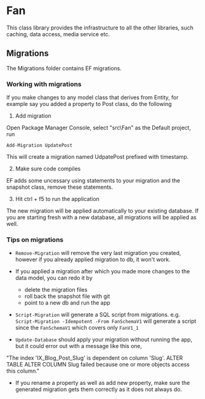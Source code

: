 ﻿# Fan

This class library provides the infrastructure to all the other libraries, such caching, data access, media service etc.

## Migrations

The Migrations folder contains EF migrations.  

### Working with migrations

If you make changes to any model class that derives from Entity, for example say you added a property to Post class, do the following

1. Add migration

Open Package Manager Console, select "src\Fan" as the Default project, run

`Add-Migration UpdatePost`

This will create a migration named UdpatePost prefixed with timestamp.

2. Make sure code compiles

EF adds some uncessary using statements to your migration and the snapshot class, remove these statements.

3. Hit ctrl + f5 to run the application

The new migration will be applied automatically to your existing database. 
If you are starting fresh with a new database, all migrations will be applied as well.

### Tips on migrations

- `Remove-Migration` will remove the very last migration you created, however if you already applied migration to db, it won't work.

- If you applied a migration after which you made more changes to the data model, you can redo it by
  - delete the migration files
  - roll back the snapshot file with git
  - point to a new db and run the app

- `Script-Migration` will generate a SQL script from migrations.
e.g. `Script-Migration -Idempotent -From FanSchemaV1` will generate a script since the `FanSchemaV1` which covers only `FanV1_1`

- `Update-Database` should apply your migration without running the app, but it could error out with a message like this one,

"The index 'IX_Blog_Post_Slug' is dependent on column 'Slug'.
ALTER TABLE ALTER COLUMN Slug failed because one or more objects access this column."

- If you rename a property as well as add new property, make sure the generated migration gets them correctly as it does not always do.